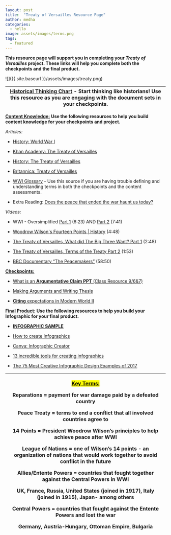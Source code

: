 ```yaml
---
layout: post
title:  "Treaty of Versailles Resource Page"
author: medha
categories:
  - hello
image: assets/images/terms.png
tags:
  - featured
---
```


**This resource page will support you in completing your *Treaty of
Versailles* project. These links will help you complete both the
checkpoints and the final product.**

![]({{ site.baseurl }}/assets/images/treaty.png)

| **[<u>Historical Thinking Chart</u>](https://sheg.stanford.edu/sites/default/files/download-pdf/Historical%20Thinking%20Chart.pdf)** - Start thinking like historians! Use this resource as you are engaging with the document sets in your checkpoints. |
|----------------------------------------------------------------------------------------------------------------------------------------------------------------------------------------------------------------------------------------------------------|

**<span class="mark"><u>Content Knowledge:</u></span> Use the following
resources to help you build content knowledge for your checkpoints and
project.**

*Articles:*

- [<u>History: World War
  I</u>](https://www.history.com/topics/world-war-i)

- [<u>Khan Academy: The Treaty of
  Versailles</u>](https://www.khanacademy.org/humanities/us-history/rise-to-world-power/us-in-wwi/a/the-treaty-of-versailles)

- [<u>History: The Treaty of
  Versailles</u>](https://www.history.com/topics/world-war-i/treaty-of-versailles)

- [<u>Britannica: Treaty of
  Versailles</u>](https://www.britannica.com/event/Treaty-of-Versailles-1919)

- [<u>WWI
  Glossary</u>](http://alphahistory.com/worldwar1/world-war-i-glossary-a-d/) -
  Use this source if you are having trouble defining and understanding
  terms in both the checkpoints and the content assessments.

- Extra Reading: [<u>Does the peace that ended the war haunt us
  today?</u>](https://www.bbc.co.uk/teach/does-the-peace-that-ended-ww1-haunt-us-today/zf4cscw)

*Videos:*

- WWI - Oversimplified [<u>Part
  1</u>](https://www.youtube.com/watch?v=dHSQAEam2yc) (6:23) AND
  [<u>Part 2</u>](https://www.youtube.com/watch?v=Mun1dKkc_As) (7:41)

- [<u>Woodrow Wilson's Fourteen Points \|
  History</u>](https://www.youtube.com/watch?v=lbdhxLVlrhI) (4:48)

- [<u>The Treaty of Versailles, What did The Big Three Want? Part
  1</u>](https://www.youtube.com/watch?v=vrYhLNQMRro) (2:48)

- [<u>The Treaty of Versailles, Terms of the Treaty Part
  2</u>](https://www.youtube.com/watch?v=0jycVFL8CNM) (1:53)

- [<u>BBC Documentary “The
  Peacemakers”</u>](https://www.youtube.com/watch?v=74-HkCRozls) (58:50)

**<span class="mark"><u>Checkpoints:</u></span>**

- [<u>What is an</u> **<u>Argumentative Claim PPT</u>** <u>(Class
  Resource
  9/6&7)</u>](https://docs.google.com/presentation/d/1hr3kvFIe5ZpAaiTRvdMt4v2MstNqsDuqqGjhjUeFlZY/edit#slide=id.p)

- [<u>Making Arguments and Writing
  Thesis</u>](https://history.wsu.edu/rci/writing-and-citation-guides/theses-and-arguments/)

- [**<u>Citing</u>** <u>expectations in Modern World
  II</u>](https://docs.google.com/document/d/123LtpdzRTEhQ_tDfn2fXcwL7VE7xe9n1DwzqV-3YODE/edit)

**<u>Final Product:</u> Use the following resources to help you build
your Infographic for your final product.**

- [**<u>INFOGRAPHIC
  SAMPLE</u>**](https://drive.google.com/open?id=1Kbk14WHPi4xjOVJGlfbF9v1YxWu9PsPd)

- [<u>How to create
  Infographics</u>](http://libguides.brisbanegrammar.com/c.php?g=121566&p=793982)

- [<u>Canva: Infographic
  Creator</u>](https://www.canva.com/create/infographics/)

- [<u>13 incredible tools for creating
  infographics</u>](https://www.creativebloq.com/infographic/tools-2131971)

- [<u>The 75 Most Creative Infographic Design Examples of
  2017</u>](https://www.columnfivemedia.com/the-75-most-creative-infographic-design-examples-of-2017)

<table>
<colgroup>
<col style="width: 100%" />
</colgroup>
<thead>
<tr class="header">
<th><p><strong><mark><u>Key Terms:</u></mark></strong></p>
<p><strong>Reparations</strong> = payment for war damage paid by a
defeated country</p>
<p><strong>Peace Treaty</strong> = terms to end a conflict that all
involved countries agree to</p>
<p><strong>14 Points</strong> = President Woodrow Wilson’s principles to
help achieve peace after WWI</p>
<p><strong>League of Nation</strong>s = one of Wilson’s 14 points - an
organization of nations that would work together to avoid conflict in
the future</p>
<p><strong>Allies/Entente Powers</strong> = countries that fought
together against the Central Powers in WWI</p>
<p>UK, France, Russia, United States (joined in 1917), Italy (joined in
1915), Japan- among others</p>
<p><strong>Central Powers</strong> = countries that fought against the
Entente Powers and lost the war</p>
<p>Germany, Austria-Hungary, Ottoman Empire, Bulgaria</p></th>
</tr>
</thead>
<tbody>
</tbody>
</table>
